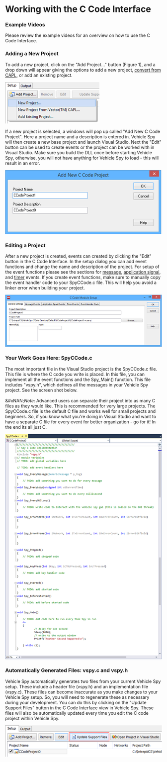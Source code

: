 # Working with the C Code Interface

### Example Videos

Please review the example videos for an overview on how to use the C Code Interface.

### Adding a New Project

To add a new project, click on the "Add Project..." button (Figure 1), and a drop down will appear giving the options to add a new project, [convert from CAPL](c-code-interface-capl-conversion.md), or add an existing project.

![Figure 1: Adding a new C Code project in the C Code Interface view.](../../../.gitbook/assets/adding_project.gif)

If a new project is selected, a windows will pop up called "Add New C Code Project". Here a project name and a description is entered in. Vehicle Spy will then create a new base project and launch Visual Studio. Next the "Edit" button can be used to create events or the project can be worked with in Visual Studio. Make sure you build the DLL once before starting Vehicle Spy, otherwise, you will not have anything for Vehicle Spy to load - this will result in an error.

![Figure 2: You need a project name and description to create a new project.](../../../.gitbook/assets/add_new_project.gif)

### Editing a Project

After a new project is created, events can created by clicking the "Edit" button in the C Code Interface. In the setup dialog you can add event functions and change the name and description of the project. For setup of the event functions please see the sections for [message](c-code-interface-functions-and-events/functions-and-events-message-objects.md), [application signal](c-code-interface-functions-and-events/functions-and-events-application-signals.md), and [timer](c-code-interface-functions-and-events/functions-and-events-timers.md) events. If you create event functions, make sure to manually copy the event handler code to your SpyCCode.c file. This will help you avoid a linker error when building your project.

![Figure 3: The edit button will allow you to edit your C code project including adding event functions.](../../../.gitbook/assets/edit_C_code_project.gif)

### Your Work Goes Here: SpyCCode.c

The most important file in the Visual Studio project is the SpyCCode.c file. This file is where the C code you write is placed. In this file, you can implement all the event functions and the Spy\_Main() function. This file includes "vspy.h", which defines all the messages in your Vehicle Spy project. See the screen shot below.\
\
\&#xNAN;_Note_: Advanced users can separate their project into as many C files as they would like. This is recommended for very large projects. The SpyCCode.c file is the default C file and works well for small projects and beginners. So, if you know what you're doing in Visual Studio and want to have a separate C file for every event for better organization - go for it! In the end its all just C.

![Figure 4: The SpyCCode.C implementation file.](../../../.gitbook/assets/spyccode.gif)

### Automatically Generated Files: vspy.c and vspy.h

Vehicle Spy automatically generates two files from your current Vehicle Spy setup. These include a header file (vspy.h) and an implementation file (vspy.c). These files can become inaccurate as you make changes to your Vehicle Spy setup. So, you will need to regenerate these as necessary during your development. You can do this by clicking on the "Update Support Files" button in the C Code Interface view in Vehicle Spy. These files will also be automatically updated every time you edit the C code project within Vehicle Spy.

![Figure 5: Clicking Update Support Files will update the vspy.c and vspy.h files.](../../../.gitbook/assets/update_support_files.gif)
